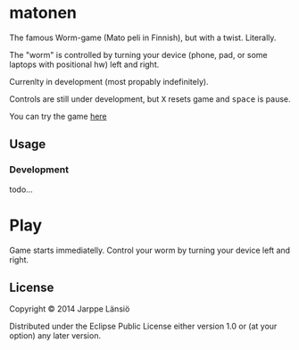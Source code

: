 # matonen

The famous Worm-game (Mato peli in Finnish), but with a twist. Literally.

The "worm" is controlled by turning your device (phone, pad, or some laptops with positional hw) left
and right.

Currenlty in development (most propably indefinitely).

Controls are still under development, but <kbd>X</kbd> resets game and <kbd>space</kbd> is pause.

You can try the game [here](http://jarppe.github.com/matonen)

## Usage

### Development

todo...

# Play

Game starts immediatelly. Control your worm by turning your device left and right.

## License

Copyright © 2014 Jarppe Länsiö

Distributed under the Eclipse Public License either version 1.0 or (at
your option) any later version.
